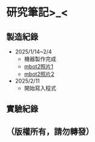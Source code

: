 # 研究筆記>_<
## 製造紀錄
- 2025/1/14~2/4
  - 機器製作完成
  - [mbot2照片1](https://github.com/user-attachments/assets/ffee4c80-9388-4ea2-a230-01e8fcd52d45)
  - [mbot2照片2](https://github.com/user-attachments/assets/9d1336dc-6c20-4691-86b4-ade23e048b79)
- 2025/2/11
  - 開始寫入程式
## 實驗紀錄
##                                                                                                                           （版權所有，請勿轉發）
